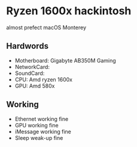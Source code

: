 # Ryzen 1600x hackintosh
almost prefect macOS Monterey

## Hardwords

- Motherboard: Gigabyte AB350M Gaming
- NetworkCard: 
- SoundCard:
- CPU: Amd ryzen 1600x
- GPU: Amd 580x

## Working

- Ethernet working fine
- GPU working fine
- iMessage working fine
- Sleep weak-up fine
